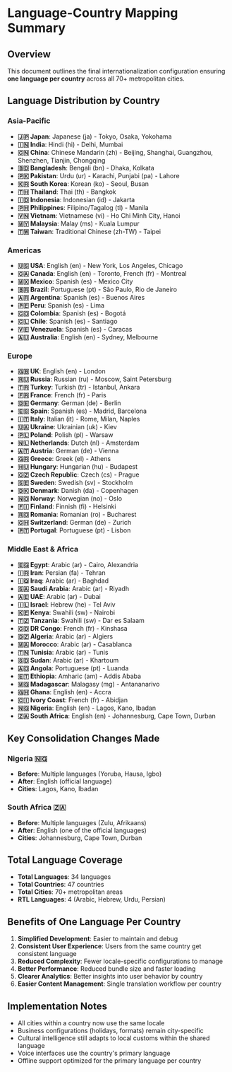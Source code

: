 # Language-Country Mapping Summary

## Overview

This document outlines the final internationalization configuration ensuring **one language per country** across all 70+ metropolitan cities.

## Language Distribution by Country

### Asia-Pacific

- **🇯🇵 Japan**: Japanese (ja) - Tokyo, Osaka, Yokohama
- **🇮🇳 India**: Hindi (hi) - Delhi, Mumbai
- **🇨🇳 China**: Chinese Mandarin (zh) - Beijing, Shanghai, Guangzhou, Shenzhen, Tianjin, Chongqing
- **🇧🇩 Bangladesh**: Bengali (bn) - Dhaka, Kolkata
- **🇵🇰 Pakistan**: Urdu (ur) - Karachi, Punjabi (pa) - Lahore
- **🇰🇷 South Korea**: Korean (ko) - Seoul, Busan
- **🇹🇭 Thailand**: Thai (th) - Bangkok
- **🇮🇩 Indonesia**: Indonesian (id) - Jakarta
- **🇵🇭 Philippines**: Filipino/Tagalog (tl) - Manila
- **🇻🇳 Vietnam**: Vietnamese (vi) - Ho Chi Minh City, Hanoi
- **🇲🇾 Malaysia**: Malay (ms) - Kuala Lumpur
- **🇹🇼 Taiwan**: Traditional Chinese (zh-TW) - Taipei

### Americas

- **🇺🇸 USA**: English (en) - New York, Los Angeles, Chicago
- **🇨🇦 Canada**: English (en) - Toronto, French (fr) - Montreal
- **🇲🇽 Mexico**: Spanish (es) - Mexico City
- **🇧🇷 Brazil**: Portuguese (pt) - São Paulo, Rio de Janeiro
- **🇦🇷 Argentina**: Spanish (es) - Buenos Aires
- **🇵🇪 Peru**: Spanish (es) - Lima
- **🇨🇴 Colombia**: Spanish (es) - Bogotá
- **🇨🇱 Chile**: Spanish (es) - Santiago
- **🇻🇪 Venezuela**: Spanish (es) - Caracas
- **🇦🇺 Australia**: English (en) - Sydney, Melbourne

### Europe

- **🇬🇧 UK**: English (en) - London
- **🇷🇺 Russia**: Russian (ru) - Moscow, Saint Petersburg
- **🇹🇷 Turkey**: Turkish (tr) - Istanbul, Ankara
- **🇫🇷 France**: French (fr) - Paris
- **🇩🇪 Germany**: German (de) - Berlin
- **🇪🇸 Spain**: Spanish (es) - Madrid, Barcelona
- **🇮🇹 Italy**: Italian (it) - Rome, Milan, Naples
- **🇺🇦 Ukraine**: Ukrainian (uk) - Kiev
- **🇵🇱 Poland**: Polish (pl) - Warsaw
- **🇳🇱 Netherlands**: Dutch (nl) - Amsterdam
- **🇦🇹 Austria**: German (de) - Vienna
- **🇬🇷 Greece**: Greek (el) - Athens
- **🇭🇺 Hungary**: Hungarian (hu) - Budapest
- **🇨🇿 Czech Republic**: Czech (cs) - Prague
- **🇸🇪 Sweden**: Swedish (sv) - Stockholm
- **🇩🇰 Denmark**: Danish (da) - Copenhagen
- **🇳🇴 Norway**: Norwegian (no) - Oslo
- **🇫🇮 Finland**: Finnish (fi) - Helsinki
- **🇷🇴 Romania**: Romanian (ro) - Bucharest
- **🇨🇭 Switzerland**: German (de) - Zurich
- **🇵🇹 Portugal**: Portuguese (pt) - Lisbon

### Middle East & Africa

- **🇪🇬 Egypt**: Arabic (ar) - Cairo, Alexandria
- **🇮🇷 Iran**: Persian (fa) - Tehran
- **🇮🇶 Iraq**: Arabic (ar) - Baghdad
- **🇸🇦 Saudi Arabia**: Arabic (ar) - Riyadh
- **🇦🇪 UAE**: Arabic (ar) - Dubai
- **🇮🇱 Israel**: Hebrew (he) - Tel Aviv
- **🇰🇪 Kenya**: Swahili (sw) - Nairobi
- **🇹🇿 Tanzania**: Swahili (sw) - Dar es Salaam
- **🇨🇩 DR Congo**: French (fr) - Kinshasa
- **🇩🇿 Algeria**: Arabic (ar) - Algiers
- **🇲🇦 Morocco**: Arabic (ar) - Casablanca
- **🇹🇳 Tunisia**: Arabic (ar) - Tunis
- **🇸🇩 Sudan**: Arabic (ar) - Khartoum
- **🇦🇴 Angola**: Portuguese (pt) - Luanda
- **🇪🇹 Ethiopia**: Amharic (am) - Addis Ababa
- **🇲🇬 Madagascar**: Malagasy (mg) - Antananarivo
- **🇬🇭 Ghana**: English (en) - Accra
- **🇨🇮 Ivory Coast**: French (fr) - Abidjan
- **🇳🇬 Nigeria**: English (en) - Lagos, Kano, Ibadan
- **🇿🇦 South Africa**: English (en) - Johannesburg, Cape Town, Durban

## Key Consolidation Changes Made

### Nigeria 🇳🇬

- **Before**: Multiple languages (Yoruba, Hausa, Igbo)
- **After**: English (official language)
- **Cities**: Lagos, Kano, Ibadan

### South Africa 🇿🇦

- **Before**: Multiple languages (Zulu, Afrikaans)
- **After**: English (one of the official languages)
- **Cities**: Johannesburg, Cape Town, Durban

## Total Language Coverage

- **Total Languages**: 34 languages
- **Total Countries**: 47 countries
- **Total Cities**: 70+ metropolitan areas
- **RTL Languages**: 4 (Arabic, Hebrew, Urdu, Persian)

## Benefits of One Language Per Country

1. **Simplified Development**: Easier to maintain and debug
2. **Consistent User Experience**: Users from the same country get consistent language
3. **Reduced Complexity**: Fewer locale-specific configurations to manage
4. **Better Performance**: Reduced bundle size and faster loading
5. **Clearer Analytics**: Better insights into user behavior by country
6. **Easier Content Management**: Single translation workflow per country

## Implementation Notes

- All cities within a country now use the same locale
- Business configurations (holidays, formats) remain city-specific
- Cultural intelligence still adapts to local customs within the shared language
- Voice interfaces use the country's primary language
- Offline support optimized for the primary language per country
